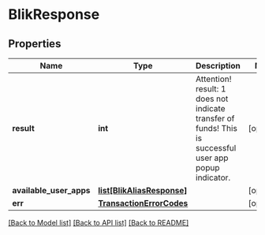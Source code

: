 # BlikResponse

## Properties
Name | Type | Description | Notes
------------ | ------------- | ------------- | -------------
**result** | **int** | Attention! result: 1 does not indicate transfer of funds! This is successful user app popup indicator. | [optional] 
**available_user_apps** | [**list[BlikAliasResponse]**](BlikAliasResponse.md) |  | [optional] 
**err** | [**TransactionErrorCodes**](TransactionErrorCodes.md) |  | [optional] 

[[Back to Model list]](../README.md#documentation-for-models) [[Back to API list]](../README.md#documentation-for-api-endpoints) [[Back to README]](../README.md)


